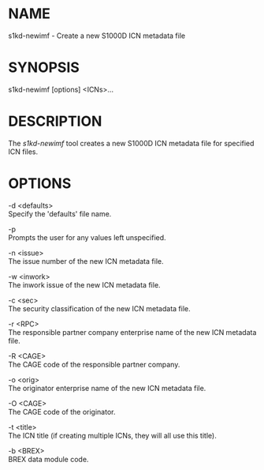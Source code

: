 NAME
====

s1kd-newimf - Create a new S1000D ICN metadata file

SYNOPSIS
========

s1kd-newimf \[options\] &lt;ICNs&gt;...

DESCRIPTION
===========

The *s1kd-newimf* tool creates a new S1000D ICN metadata file for specified ICN files.

OPTIONS
=======

-d &lt;defaults&gt;  
Specify the 'defaults' file name.

-p  
Prompts the user for any values left unspecified.

-n &lt;issue&gt;  
The issue number of the new ICN metadata file.

-w &lt;inwork&gt;  
The inwork issue of the new ICN metadata file.

-c &lt;sec&gt;  
The security classification of the new ICN metadata file.

-r &lt;RPC&gt;  
The responsible partner company enterprise name of the new ICN metadata file.

-R &lt;CAGE&gt;  
The CAGE code of the responsible partner company.

-o &lt;orig&gt;  
The originator enterprise name of the new ICN metadata file.

-O &lt;CAGE&gt;  
The CAGE code of the originator.

-t &lt;title&gt;  
The ICN title (if creating multiple ICNs, they will all use this title).

-b &lt;BREX&gt;  
BREX data module code.
